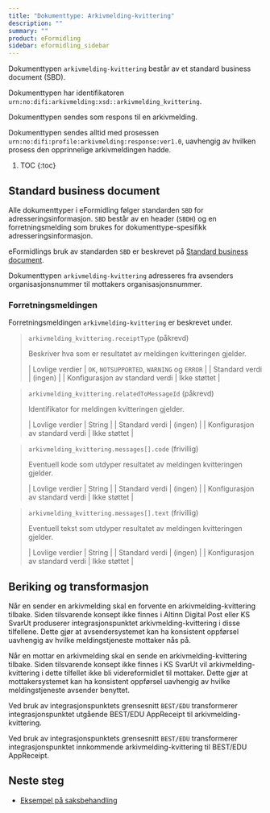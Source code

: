 ```yaml
---
title: "Dokumenttype: Arkivmelding-kvittering"
description: ""
summary: ""
product: eFormidling
sidebar: eformidling_sidebar
---
```


Dokumenttypen `arkivmelding-kvittering` består av et standard business document (SBD).

Dokumenttypen har identifikatoren `urn:no:difi:arkivmelding:xsd::arkivmelding_kvittering`.

Dokumenttypen sendes som respons til en arkivmelding.

Dokumenttypen sendes alltid med prosessen `urn:no:difi:profile:arkivmelding:response:ver1.0`, uavhengig av hvilken
prosess den opprinnelige arkivmeldingen hadde.

1. TOC
{:toc}

## Standard business document

Alle dokumenttyper i eFormidling følger standarden `SBD` for adresseringsinformasjon. `SBD` består av en header (`SBDH`)
og en forretningsmelding som brukes for dokumenttype-spesifikk adresseringsinformasjon.

eFormidlings bruk av standarden `SBD` er beskrevet på [Standard business document](standard_sbd).

Dokumenttypen `arkivmelding-kvittering` adresseres fra avsenders organisasjonsnummer til mottakers organisasjonsnummer.

### Forretningsmeldingen

Forretningsmeldingen `arkivmelding-kvittering` er beskrevet under.

> `arkivmelding_kvittering.receiptType` (påkrevd)
>
> Beskriver hva som er resultatet av meldingen kvitteringen gjelder.
>
> | Lovlige verdier                 | `OK`, `NOTSUPPORTED`, `WARNING` og `ERROR` |
> | Standard verdi                  | (ingen)      |
> | Konfigurasjon av standard verdi | Ikke støttet |

> `arkivmelding_kvittering.relatedToMessageId` (påkrevd)
>
> Identifikator for meldingen kvitteringen gjelder.
>
> | Lovlige verdier                 | String       |
> | Standard verdi                  | (ingen)      |
> | Konfigurasjon av standard verdi | Ikke støttet |

> `arkivmelding_kvittering.messages[].code` (frivillig)
>
> Eventuell kode som utdyper resultatet av meldingen kvitteringen gjelder.
>
> | Lovlige verdier                 | String        |
> | Standard verdi                  | (ingen)       |
> | Konfigurasjon av standard verdi | Ikke støttet  |

> `arkivmelding_kvittering.messages[].text` (frivillig)
>
> Eventuell tekst som utdyper resultatet av meldingen kvitteringen gjelder.
>
> | Lovlige verdier                 | String       |
> | Standard verdi                  | (ingen)      |
> | Konfigurasjon av standard verdi | Ikke støttet |

## Beriking og transformasjon

Når en sender en arkivmelding skal en forvente en arkivmelding-kvittering tilbake. Siden tilsvarende konsept ikke finnes
i Altinn Digital Post eller KS SvarUt produserer integrasjonspunktet arkivmelding-kvittering i disse tilfellene. Dette
gjør at avsendersystemet kan ha konsistent oppførsel uavhengig av hvilke meldingstjeneste mottaker nås på.

Når en mottar en arkivmelding skal en sende en arkivmelding-kvittering tilbake. Siden tilsvarende konsept ikke finnes i
KS SvarUt vil arkivmelding-kvittering i dette tilfellet ikke bli videreformidlet til mottaker. Dette gjør at
mottakersystemet kan ha konsistent oppførsel uavhengig av hvilke meldingstjeneste avsender benyttet.

Ved bruk av integrasjonspunktets grensesnitt `BEST/EDU` transformerer integrasjonspunktet utgående BEST/EDU AppReceipt
til arkivmelding-kvittering. 

Ved bruk av integrasjonspunktets grensesnitt `BEST/EDU` transformerer integrasjonspunktet innkommende
arkivmelding-kvittering til BEST/EDU AppReceipt.

## Neste steg

- [Eksempel på saksbehandling](../Eksempel/saksbehandling)
